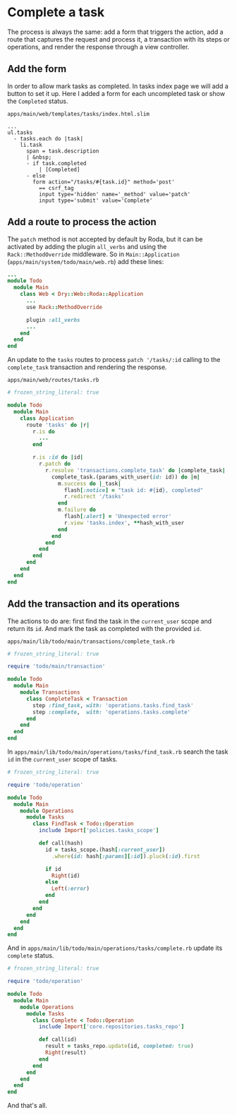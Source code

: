 # Complete a task

The process is always the same: add a form that triggers the action, add a route that captures the request and process it, a transaction with its steps or operations, and render the response through a view controller. 

## Add the form

In order to allow mark tasks as completed. In tasks index page we will add a button to set it up. Here I added a form for each uncompleted task or show the `Completed` status.

`apps/main/web/templates/tasks/index.html.slim`

```slim
...
ul.tasks
  - tasks.each do |task|
    li.task
      span = task.description
      | &nbsp;
      - if task.completed
          | [Completed]
      - else
        form action="/tasks/#{task.id}" method='post'
          == csrf_tag
          input type='hidden' name='_method' value='patch'
          input type='submit' value='Complete'
```

## Add a route to process the action

The `patch` method is not accepted by default by Roda, but it can be activated by adding the plugin `all_verbs` and using the `Rack::MethodOverride` middleware. So in `Main::Application` (`apps/main/system/todo/main/web.rb`) add these lines:

```ruby
...
module Todo
  module Main
    class Web < Dry::Web::Roda::Application
      ...
      use Rack::MethodOverride

      plugin :all_verbs
      ...
    end
  end
end
```

An update to the `tasks` routes to process `patch '/tasks/:id` calling to the `complete_task` transaction and rendering the response.

`apps/main/web/routes/tasks.rb`

```ruby
# frozen_string_literal: true

module Todo
  module Main
    class Application
      route 'tasks' do |r|
        r.is do
          ...
        end

        r.is :id do |id|
          r.patch do
            r.resolve 'transactions.complete_task' do |complete_task|
              complete_task.(params_with_user(id: id)) do |m|
                m.success do |_task|
                  flash[:notice] = "task id: #{id}, completed"
                  r.redirect '/tasks'
                end
                m.failure do
                  flash[:alert] = 'Unexpected error'
                  r.view 'tasks.index', **hash_with_user
                end
              end
            end
          end
        end
      end
    end
  end
end
```

## Add the transaction and its operations

The actions to do are: first find the task in the `current_user` scope and return its `id`. And mark the task as completed with the provided `id`.

`apps/main/lib/todo/main/transactions/complete_task.rb`

```ruby
# frozen_string_literal: true

require 'todo/main/transaction'

module Todo
  module Main
    module Transactions
      class CompleteTask < Transaction
        step :find_task, with: 'operations.tasks.find_task'
        step :complete,  with: 'operations.tasks.complete'
      end
    end
  end
end
```

In `apps/main/lib/todo/main/operations/tasks/find_task.rb` search the task `id` in the `current_user` scope of tasks. 

```ruby
# frozen_string_literal: true

require 'todo/operation'

module Todo
  module Main
    module Operations
      module Tasks
        class FindTask < Todo::Operation
          include Import['policies.tasks_scope']

          def call(hash)
            id = tasks_scope.(hash[:current_user])
              .where(id: hash[:params][:id]).pluck(:id).first

            if id
              Right(id)
            else
              Left(:error)
            end
          end
        end
      end
    end
  end
end
```

And in `apps/main/lib/todo/main/operations/tasks/complete.rb` update its `complete` status.

```ruby
# frozen_string_literal: true

require 'todo/operation'

module Todo
  module Main
    module Operations
      module Tasks
        class Complete < Todo::Operation
          include Import['core.repositories.tasks_repo']

          def call(id)
            result = tasks_repo.update(id, completed: true)
            Right(result)
          end
        end
      end
    end
  end
end
```

And that's all.